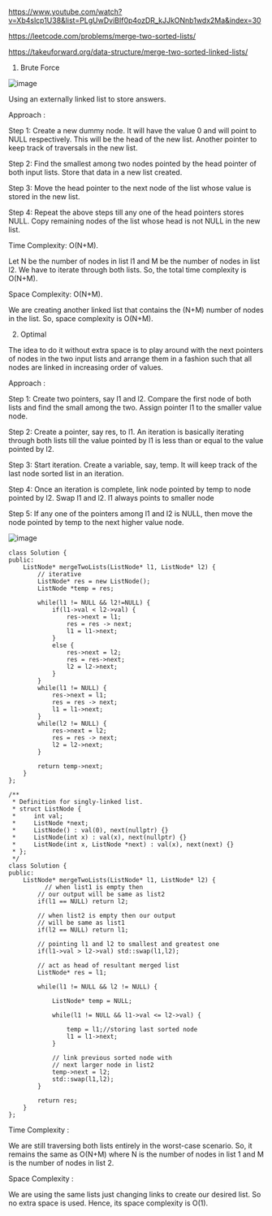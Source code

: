 https://www.youtube.com/watch?v=Xb4slcp1U38&list=PLgUwDviBIf0p4ozDR_kJJkONnb1wdx2Ma&index=30

https://leetcode.com/problems/merge-two-sorted-lists/

https://takeuforward.org/data-structure/merge-two-sorted-linked-lists/


1. Brute Force 

![image](https://user-images.githubusercontent.com/53824950/140021256-8b53df10-ecb0-474a-9153-273b1267eb52.png)

 Using an externally linked list to store answers.

Approach :

Step 1: Create a new dummy node. It will have the value 0 and will point to NULL respectively. This will be the head of the new list. Another pointer to keep track of traversals in the new list.

Step 2:  Find the smallest among two nodes pointed by the head pointer of both input lists. Store that data in a new list created.

Step 3: Move the head pointer to the next node of the list whose value is stored in the new list.

Step 4: Repeat the above steps till any one of the head pointers stores NULL. Copy remaining nodes of the list whose head is not NULL in the new list.

Time Complexity: O(N+M).

Let N be the number of nodes in list l1 and M be the number of nodes in list l2. We have to iterate through both lists. So, the total time complexity is O(N+M).

Space Complexity: O(N+M).

We are creating another linked list that contains the (N+M) number of nodes in the list. So, space complexity is O(N+M).

2. Optimal 

The idea to do it without extra space is to play around with the next pointers of nodes in the two input lists and arrange them in a fashion such that all nodes are linked in increasing order of values.

Approach :

Step 1: Create two pointers, say l1 and l2. Compare the first node of both lists and find the small among the two. Assign pointer l1 to the smaller value node.

Step 2: Create a pointer, say res, to l1. An iteration is basically iterating through both lists till the value pointed by l1 is less than or equal to the value pointed by l2.

Step 3: Start iteration. Create a variable, say, temp. It will keep track of the last node sorted list in an iteration. 

Step 4: Once an iteration is complete, link node pointed by temp to node pointed by l2. Swap l1 and l2.
l1 always points to smaller node

Step 5: If any one of the pointers among l1 and l2 is NULL, then move the node pointed by temp to the next higher value node.

![image](https://user-images.githubusercontent.com/53824950/140023402-3c89bdff-df3b-4a18-8e39-33bf3cf4f34d.png)

```
class Solution {
public:
    ListNode* mergeTwoLists(ListNode* l1, ListNode* l2) {
        // iterative 
        ListNode* res = new ListNode(); 
        ListNode *temp = res; 
        
        while(l1 != NULL && l2!=NULL) {
            if(l1->val < l2->val) {
                res->next = l1; 
                res = res -> next; 
                l1 = l1->next; 
            }
            else {
                res->next = l2; 
                res = res->next; 
                l2 = l2->next; 
            }
        }
        while(l1 != NULL) {
            res->next = l1; 
            res = res -> next; 
            l1 = l1->next; 
        }
        while(l2 != NULL) {
            res->next = l2; 
            res = res -> next; 
            l2 = l2->next; 
        }
        
        return temp->next;
    }
};
```

```
/**
 * Definition for singly-linked list.
 * struct ListNode {
 *     int val;
 *     ListNode *next;
 *     ListNode() : val(0), next(nullptr) {}
 *     ListNode(int x) : val(x), next(nullptr) {}
 *     ListNode(int x, ListNode *next) : val(x), next(next) {}
 * };
 */
class Solution {
public:
    ListNode* mergeTwoLists(ListNode* l1, ListNode* l2) {
          // when list1 is empty then 
        // our output will be same as list2
        if(l1 == NULL) return l2; 

        // when list2 is empty then our output 
        // will be same as list1
        if(l2 == NULL) return l1;

        // pointing l1 and l2 to smallest and greatest one
        if(l1->val > l2->val) std::swap(l1,l2);

        // act as head of resultant merged list
        ListNode* res = l1;

        while(l1 != NULL && l2 != NULL) {
 
            ListNode* temp = NULL;

            while(l1 != NULL && l1->val <= l2->val) {

                temp = l1;//storing last sorted node  
                l1 = l1->next;
            }

            // link previous sorted node with 
            // next larger node in list2
            temp->next = l2;
            std::swap(l1,l2);
        }

        return res;
    }
};
```

Time Complexity :

We are still traversing both lists entirely in the worst-case scenario. So, it remains the same as O(N+M) where N is the number of nodes in list 1 and M is the number of nodes in list 2.

Space Complexity :

We are using the same lists just changing links to create our desired list. So no extra space is used. Hence, its space complexity is O(1). 
